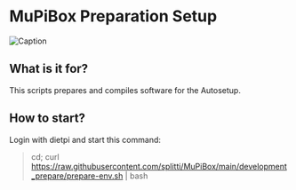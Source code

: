 # MuPiBox Preparation Setup
![Caption](./preparation.jpg "Caption") 

## What is it for?
This scripts prepares and compiles software for the Autosetup.

## How to start?
Login with dietpi and start this command:

>cd; curl https://raw.githubusercontent.com/splitti/MuPiBox/main/development_prepare/prepare-env.sh | bash
